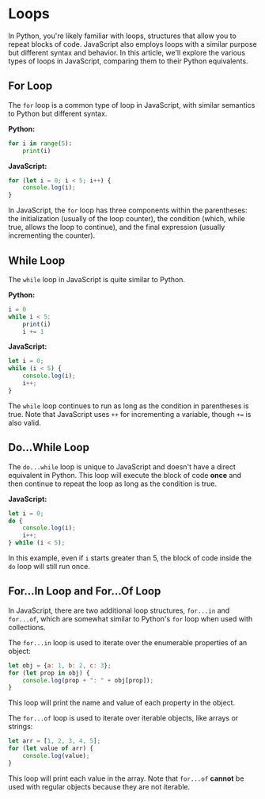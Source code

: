 # Loops

In Python, you're likely familiar with loops, structures that allow you to repeat blocks of code. JavaScript also employs loops with a similar purpose but different syntax and behavior. In this article, we'll explore the various types of loops in JavaScript, comparing them to their Python equivalents.

## For Loop

The `for` loop is a common type of loop in JavaScript, with similar semantics to Python but different syntax.

**Python:**

```python
for i in range(5):
    print(i)
```

**JavaScript:**

```jsx
for (let i = 0; i < 5; i++) {
    console.log(i);
}
```

In JavaScript, the `for` loop has three components within the parentheses: the initialization (usually of the loop counter), the condition (which, while true, allows the loop to continue), and the final expression (usually incrementing the counter).

## While Loop

The `while` loop in JavaScript is quite similar to Python.

**Python:**

```jsx
i = 0
while i < 5:
    print(i)
    i += 1

```

**JavaScript:**

```jsx
let i = 0;
while (i < 5) {
    console.log(i);
    i++;
}
```

The `while` loop continues to run as long as the condition in parentheses is true. Note that JavaScript uses `++` for incrementing a variable, though `+=` is also valid.

## Do...While Loop

The `do...while` loop is unique to JavaScript and doesn't have a direct equivalent in Python. This loop will execute the block of code **once** and then continue to repeat the loop as long as the condition is true.

**JavaScript:**

```jsx
let i = 0;
do {
    console.log(i);
    i++;
} while (i < 5);

```

In this example, even if `i` starts greater than 5, the block of code inside the `do` loop will still run once.

## For...In Loop and For...Of Loop

In JavaScript, there are two additional loop structures, `for...in` and `for...of`, which are somewhat similar to Python's `for` loop when used with collections.

The `for...in` loop is used to iterate over the enumerable properties of an object:

```jsx
let obj = {a: 1, b: 2, c: 3};
for (let prop in obj) {
    console.log(prop + ": " + obj[prop]);
}

```

This loop will print the name and value of each property in the object.

The `for...of` loop is used to iterate over iterable objects, like arrays or strings:

```jsx
let arr = [1, 2, 3, 4, 5];
for (let value of arr) {
    console.log(value);
}
```

This loop will print each value in the array. Note that `for...of` **cannot** be used with regular objects because they are not iterable.
